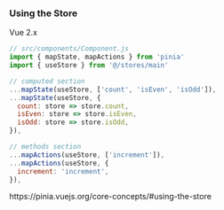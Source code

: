 ### Using the Store

Vue 2.x

```js
// src/components/Component.js
import { mapState, mapActions } from 'pinia'
import { useStore } from '@/stores/main'
```

```js
// computed section
...mapState(useStore, ['count', 'isEven', 'isOdd']),
...mapState(useStore, {
  count: store => store.count,
  isEven: store => store.isEven,
  isOdd: store => store.isOdd,
}),
```

```js
// methods section
...mapActions(useStore, ['increment']),
...mapActions(useStore, {
  increment: 'increment',
}),
```


<aside class="notes">
https://pinia.vuejs.org/core-concepts/#using-the-store
</aside>
